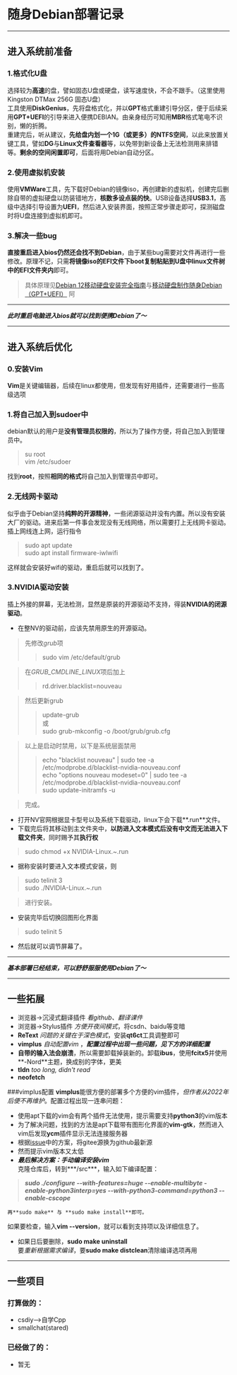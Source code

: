 # 随身Debian部署记录
***
## 进入系统前准备
### 1.格式化U盘
选择较为**高速**的盘，譬如固态U盘或硬盘，读写速度快，不会不跟手。（这里使用Kingston DTMax 256G 固态U盘）  
工具使用**DiskGenius**，先将盘格式化，并以**GPT**格式重建引导分区，便于后续采用**GPT+UEFI**的引导来进入便携DEBIAN。由亲身经历可知用**MBR**格式笔电不识别，懒的折腾。  
重建完后，听从建议，**先给盘内划一个1G（或更多）的NTFS空间**，以此来放置关键工具，譬如**DG**与**Linux文件查看器**等，以免带到新设备上无法检测用来排错等。**剩余的空间闲置即可**，后面将用Debian自动分区。  
### 2.使用虚拟机安装
使用**VMWare**工具，先下载好Debian的镜像iso，再创建新的虚拟机，创建完后删除自带的虚拟硬盘以防装错地方，**核数多设点装的快**。USB设备选择**USB3.1**，高级中选择引导设置为**UEFI**，然后进入安装界面，按照正常步骤走即可，探测磁盘时将U盘连接到虚拟机即可。  
### 3.解决一些bug
**直接重启进入bios仍然还会找不到Debian**，由于某些bug需要对文件再进行一些修改。原理不记，只需**将镜像iso的EFI文件下boot复制粘贴到U盘中linux文件树中的EFI文件夹内**即可。  
>具体原理见[Debian 12移动硬盘安装完全指南](https://blog.csdn.net/Asgard_Hu/article/details/131221474)与[移动硬盘制作随身Debian（GPT+UEFI）](https://blog.csdn.net/Asgard_Hu/article/details/131700377)
  阿
***
***此时重启电脑进入bios就可以找到便携Debian了～***
***
## 进入系统后优化
### 0.安装Vim
**Vim**是关键编辑器，后续在linux都使用，但发现有好用插件，还需要进行一些高级选项  
### 1.将自己加入到sudoer中
debian默认的用户是**没有管理员权限的**，所以为了操作方便，将自己加入到管理员中。  

>su root  
>vim /etc/sudoer  

找到**root**，按照**相同的格式**将自己加入到管理员中即可。
### 2.无线网卡驱动
似乎由于Debian坚持**纯粹的开源精神**，一些闭源驱动并没有内置。所以没有安装大厂的驱动。进来后第一件事会发现没有无线网络，所以需要打上无线网卡驱动。  
插上网线连上网，运行指令  
>sudo apt update  
>sudo apt install firmware-iwlwifi  

这样就会安装好wifi的驱动，重启后就可以找到了。
### 3.NVIDIA驱动安装
插上外接的屏幕，无法检测，显然是原装的开源驱动不支持，得装**NVIDIA的闭源驱动**。  

+ 在整NV的驱动前，应该先禁用原生的开源驱动。
  
> 先修改*grub*项
>> sudo vim /etc/default/grub  

> 在*GRUB_CMDLINE_LINUX*项后加上  
>> rd.driver.blacklist=nouveau  

> 然后更新grub  
>> update-grub  
>> 或  
>> sudo grub-mkconfig -o /boot/grub/grub.cfg  

> 以上是启动时禁用，以下是系统层面禁用
>> echo "blacklist nouveau" | sudo tee -a /etc/modprobe.d/blacklist-nvidia-nouveau.conf  
>> echo "options nouveau modeset=0" | sudo tee -a /etc/modprobe.d/blacklist-nvidia-nouveau.conf  
>> sudo update-initramfs -u  

> 完成。

+ 打开NV官网根据显卡型号以及系统下载驱动，linux下会下载**.run**文件。  
+ 下载完后将其移动到主文件夹中，**以防进入文本模式后没有中文而无法进入下载文件夹**，同时赐予其**执行权**
> sudo chmod +x NVIDIA-Linux.~.run  

+ 据称安装时要进入文本模式安装，则
> sudo telinit 3  
> sudo ./NVIDIA-Linux.~.run  

> 进行安装。

+ 安装完毕后切换回图形化界面
> sudo telinit 5  
+ 然后就可以调节屏幕了。

***
***基本部署已经结束，可以舒舒服服使用Debian了～***
***

## 一些拓展
+ 浏览器->沉浸式翻译插件 *看github、翻译课件*
+ 浏览器->Stylus插件 *方便开夜间模式*，将csdn、baidu等变暗  
+ **ReText**  *问题的关键在于深色模式*，安装**qt6ct**工具调整即可
+ **vimplus** *自动配置vim* ，***配置过程中出现一些问题，见下方的详细配置***  
+ **自带的输入法会崩溃**，所以需要卸载掉装新的。卸载**ibus**，使用**fcitx5**并使用**-Nord**主题，换成别的字体，更美  
+ **tldn** *too long, didn't read*  
+ **neofetch**  


###vimplus配置
**vimplus**能很方便的部署多个方便的vim插件，*但作者从2022年后便不再维护*。配置过程出现一连串问题：  

+ 使用apt下载的vim会有两个插件无法使用，提示需要支持**python3**的vim版本  
+ 为了解决问题，找到的方法是apt下载带有图形化界面的**vim-gtk**，然而进入vim后发现**ycm**插件显示无法连接服务器  
+ 根据[issue](https://github.com/chxuan/vimplus/issues/407)中的方案，将gitee源换为github最新源  
+ 然而提示vim版本又太低  
+ ***最后解决方案：手动编译安装vim***  
克隆仓库后，转到***/src***，输入如下编译配置：  
> ***sudo ./configure --with-features=huge --enable-multibyte -enable-python3interp=yes --with-python3-command=python3 --enable-cscope***  

    再**sudo make** 与 **sudo make install**即可。  
如果要检查，输入**vim --version**，就可以看到支持项以及详细信息了。  

+ 如果日后要删除，**sudo make uninstall**  
要*重新根据需求编译*，要**sudo make distclean**清除编译选项再用  

***

## 一些项目
### 打算做的：
+ csdiy-->自学Cpp  
+ smallchat(stared)  

### 已经做了的：  
+ 暂无